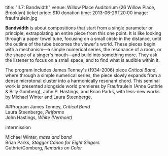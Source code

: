 title: "II.7: Bandwidth"
venue: Willow Place Auditorium (26 Willow Place, Brooklyn)
ticket price: $10 donation
time: 2013-06-29T20:00
image: fraufraulein.jpg

**Bandwidth** is about compositions that start from a single parameter or principle, extrapolating an entire piece from this one point. It is like looking through a paper towel tube, focusing on a small circle in the distance, until the outline of the tube becomes the viewer's world. These pieces begin with a mechanism—a simple numerical series, the resonance of a room, or the shape of a singer's mouth—and build into something more. They ask the listener to focus on a small space, and to find what is audible within it.

The program includes James Tenney's (1934-2006) piece *Critical Band*, where through a simple numerical series, the piece slowly expands from a dense microtonal cluster into a harmonically resonant chord. This seminal work is presented alongside world premieres by Fraufraulein (Anne Guthrie & Billy Gomberg), John P. Hastings, and Brian Parks, with less-new works by Michael Winter and Laura Steenberge.

##Program
James Tenney, *Critical Band*  
Laura Steenberge, *Piriforms*  
John Hastings, *White (Vermont)*  

intermission

Michael Winter, *mass and band*  
Brian Parks, *Stagger Canon for Eight Singers*  
Guthrie/Gomberg, *Remarks on Color*  